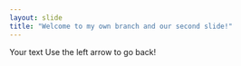 ```yaml
---
layout: slide
title: "Welcome to my own branch and our second slide!"
---
```

Your text
Use the left arrow to go back!
